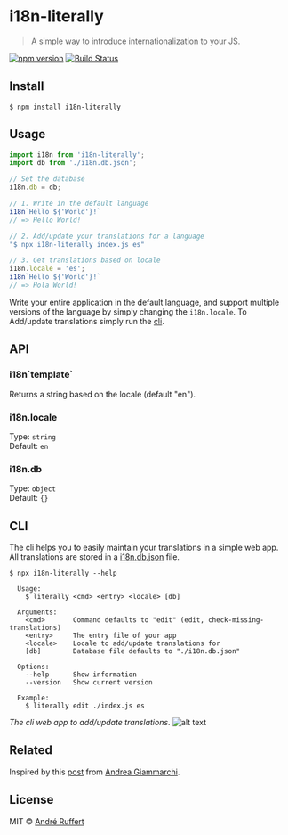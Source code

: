 # i18n-literally

> A simple way to introduce internationalization to your JS.

[![npm version](https://img.shields.io/npm/v/i18n-literally.svg)](https://www.npmjs.com/package/i18n-literally)
[![Build Status](https://travis-ci.org/andreruffert/i18n-literally.svg?branch=master)](https://travis-ci.org/andreruffert/i18n-literally)


## Install

```
$ npm install i18n-literally
```


## Usage

```js
import i18n from 'i18n-literally';
import db from './i18n.db.json';

// Set the database
i18n.db = db;

// 1. Write in the default language
i18n`Hello ${'World'}!`
// => Hello World!

// 2. Add/update your translations for a language
"$ npx i18n-literally index.js es"

// 3. Get translations based on locale
i18n.locale = 'es';
i18n`Hello ${'World'}!`
// => Hola World!
```

Write your entire application in the default language, and support multiple versions of the language by simply changing the `i18n.locale`. To Add/update translations simply run the [cli](#cli).


## API

### i18n\`template\`

Returns a string based on the locale (default "en").

### i18n.locale

Type: `string`   
Default: `en`   

### i18n.db

Type: `object`   
Default: `{}`  


## CLI

The cli helps you to easily maintain your translations in a simple web app.   
All translations are stored in a [i18n.db.json](i18n.db.json) file.

```console
$ npx i18n-literally --help

  Usage:
    $ literally <cmd> <entry> <locale> [db]

  Arguments:
    <cmd>       Command defaults to "edit" (edit, check-missing-translations)
    <entry>     The entry file of your app
    <locale>    Locale to add/update translations for
    [db]        Database file defaults to "./i18n.db.json"

  Options:
    --help      Show information
    --version   Show current version

  Example:
    $ literally edit ./index.js es
```

_The cli web app to add/update translations_.
![alt text](https://user-images.githubusercontent.com/464300/52097192-240d8c80-25ca-11e9-9a97-8a7d3b4626e0.png)


## Related

Inspired by this [post](https://codeburst.io/easy-i18n-in-10-lines-of-javascript-poc-eb9e5444d71e) from [Andrea Giammarchi](https://github.com/WebReflection).


## License

MIT © [André Ruffert](https://andreruffert.com)
